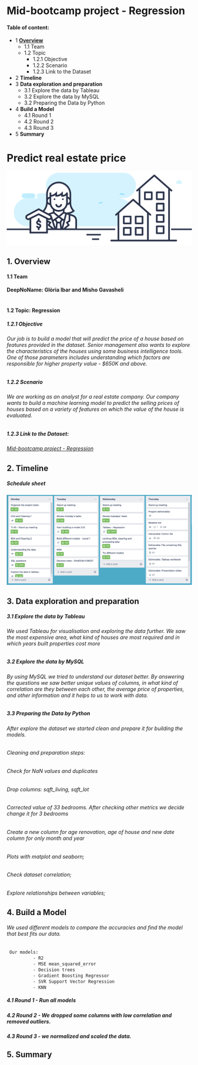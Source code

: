 # Mid-bootcamp project - Regression





#### Table of content:
* 1 [**Overview**](https://github.com/mishogavasheli/Mid_bootcamp_project_Regression/blob/main/README.md#:~:text=1.-,Overview,-1.1%20Team)
  - 1.1  Team 
  - 1.2 Topic
    - 1.2.1 Objective
    - 1.2.2 Scenario
    - 1.2.3 Link to the Dataset
* 2 **Timeline**
* 3 **Data exploration and preparation**
    - 3.1 Explore the data by Tableau
    - 3.2 Explore the data by MySQL
   - 3.2 Preparing the Data by Python 
* 4 **Build a Model**
    - 4.1 Round 1 
    - 4.2 Round 2 
    - 4.3 Round 3
* 5 **Summary**
#
# Predict real estate  price 
![alt text](https://github.com/mishogavasheli/Mid_bootcamp_project_Regression/blob/main/Images/real-state-project.jpeg?raw=true)

## 1. **Overview**
#### 1.1  **Team**
#### DeepNoName: Glòria Ibar and Misho Gavasheli
#




#### 1.2 **Topic: Regression**

##### 1.2.1 **Objective**
###### Our job is to build a model that will predict the price of a house based on features provided in the dataset. Senior management also wants to explore the characteristics of the houses using some business intelligence tools. One of those parameters includes understanding which factors are responsible for higher property value - $650K and above.

##### 1.2.2 **Scenario**
###### We are working as an analyst for a real estate company. Our company wants to build a machine learning model to predict the selling prices of houses based on a variety of features on which the value of the house is evaluated.

##### 1.2.3 **Link to the Dataset:**
###### [Mid-bootcamp project - Regression](https://github.com/ironhack-edu/data_mid_bootcamp_project_regression)





## 2. Timeline

##### Schedule sheet

![alt text](https://github.com/mishogavasheli/Mid_bootcamp_project_Regression/blob/main/Images/Screenshot%202021-11-18%20at%2011.40.41.png?raw=true)


## 3. Data exploration and preparation

##### 3.1 Explore the data by Tableau
###### We used Tableau for visualisation and exploring the data further. We saw the most expensive area, what kind of houses are most required and in which years built properties cost more

##### 3.2 Explore the data by MySQL
###### By using MySQL we tried to understand our dataset better. By answering the questions we saw better unique values of columns, in what kind of correlation are they between each other, the average price of properties, and other information and it helps to us to work with data.

##### 3.3 Preparing the Data by Python 
###### After explore the dataset we started clean and prepare it for building the models.  
###### Cleaning and preparation steps:
###### Check for NaN values and duplicates
###### Drop columns: sqft_living, sqft_lot
###### Corrected value of 33 bedrooms. After checking other metrics we decide change it for 3 bedrooms
###### Create a new column for age renovation, age of house and new date column for only month and year
###### Plots with matplot and seaborn;
###### Check dataset correlation;
###### Explore relationships between variables;


## 4. Build a Model
###### We used different models to compare the accuracies and find the model that best fits our data. 
     Our models:
              - R2
              - MSE mean_squared_error
              - Decision trees 
              - Gradient Boosting Regressor
              - SVR Support Vector Regression
              - KNN

##### 4.1 Round 1 -  Run all models 
##### 4.2 Round 2 - We dropped some columns with low correlation and removed outliers.
##### 4.3 Round 3 - we normalized and scaled the data.



## 5. Summary
